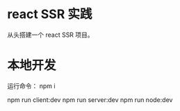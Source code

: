 # react SSR 实践
从头搭建一个 react SSR 项目。

# 本地开发
运行命令：
npm i

npm run client:dev
npm run server:dev
npm run node:dev
